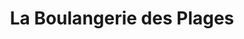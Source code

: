 ---
title: "La Boulangerie des Plages"
url: /capbreton/la-boulangerie-des-plages/
shop: boulangerie
---